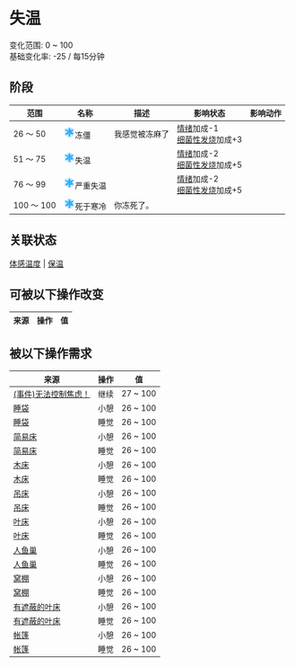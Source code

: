 # 失温  
>   
  
变化范围: 0 ~ 100  
基础变化率: -25 / 每15分钟  
## 阶段  
范围  |  名称  |  描述  |  影响状态  |  影响动作  
----  |  ----  |  ----  |  ----  |  ----  
26 ～ 50  |  <img decoding="async" src="Sprite/Snowflake.png" href="a.md" style="max-width:20px;max-height:20px;">冻僵  |  我感觉被冻麻了  |  [情绪](Morale.md)加成-1<br>[细菌性发烧](BacteriaFever.md)加成+3  |    
51 ～ 75  |  <img decoding="async" src="Sprite/Snowflake.png" href="a.md" style="max-width:20px;max-height:20px;">失温  |    |  [情绪](Morale.md)加成-2<br>[细菌性发烧](BacteriaFever.md)加成+5  |    
76 ～ 99  |  <img decoding="async" src="Sprite/Snowflake.png" href="a.md" style="max-width:20px;max-height:20px;">严重失温  |    |  [情绪](Morale.md)加成-2<br>[细菌性发烧](BacteriaFever.md)加成+5  |    
100 ～ 100  |  <img decoding="async" src="Sprite/Snowflake.png" href="a.md" style="max-width:20px;max-height:20px;">死于寒冷  |  你冻死了。  |    |    
## 关联状态  
[体感温度](TemperaturePerceived.md)  |  [保温](InsulationCold.md)  
## 可被以下操作改变  
来源  |  操作  |  值  
----  |  ----  |  ----  
## 被以下操作需求  
来源  |  操作  |  值  
----  |  ----  |  ----  
[(事件)无法控制焦虑！](Event_AnxietyAttack.md)  |  继续  |  27 ~ 100  
[睡袋](BedRoll.md)  |  小憩  |  26 ~ 100  
[睡袋](BedRoll.md)  |  睡觉  |  26 ~ 100  
[简易床](BedRustic.md)  |  小憩  |  26 ~ 100  
[简易床](BedRustic.md)  |  睡觉  |  26 ~ 100  
[木床](BedWooden.md)  |  小憩  |  26 ~ 100  
[木床](BedWooden.md)  |  睡觉  |  26 ~ 100  
[吊床](Hammock.md)  |  小憩  |  26 ~ 100  
[吊床](Hammock.md)  |  睡觉  |  26 ~ 100  
[叶床](LeafBed.md)  |  小憩  |  26 ~ 100  
[叶床](LeafBed.md)  |  睡觉  |  26 ~ 100  
[人鱼巢](MermaidNest.md)  |  小憩  |  26 ~ 100  
[人鱼巢](MermaidNest.md)  |  睡觉  |  26 ~ 100  
[窝棚](Shelter.md)  |  小憩  |  26 ~ 100  
[窝棚](Shelter.md)  |  睡觉  |  26 ~ 100  
[有遮蔽的叶床](ShelteredLeafBed.md)  |  小憩  |  26 ~ 100  
[有遮蔽的叶床](ShelteredLeafBed.md)  |  睡觉  |  26 ~ 100  
[帐篷](TentDeployed.md)  |  小憩  |  26 ~ 100  
[帐篷](TentDeployed.md)  |  睡觉  |  26 ~ 100  

